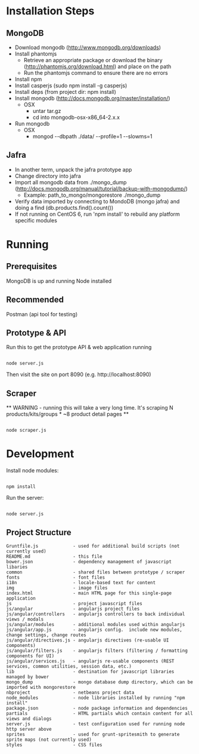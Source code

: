 Installation Steps
==================

MongoDB
-------
* Download mongodb (http://www.mongodb.org/downloads)
* Install phantomjs
  * Retrieve an appropriate package or download the binary (http://phantomjs.org/download.html) and place on the path
  * Run the phantomjs command to ensure there are no errors
* Install npm
* Install casperjs (sudo npm install -g casperjs)
* Install deps (from project dir: npm install)
* Install mongodb (http://docs.mongodb.org/master/installation/)
  - OSX
    - untar tar.gz
    - cd into mongodb-osx-x86_64-2.x.x
* Run mongodb
  - OSX
    - mongod --dbpath ./data/ --profile=1 --slowms=1

Jafra
-----
* In another term, unpack the jafra prototype app
* Change directory into jafra
* Import all mongodb data from ./mongo_dump (http://docs.mongodb.org/manual/tutorial/backup-with-mongodump/)
  - Example: path_to_mongo/mongorestore ./mongo_dump
* Verify data imported by connecting to MondoDB (mongo jafra) and doing a find (db.products.find().count())
* If not running on CentOS 6, run 'npm install' to rebuild any platform specific modules


Running
=======

Prerequisites
-------------
MongoDB is up and running
Node installed

Recommended
-----------
Postman (api tool for testing)

Prototype & API
---------------
Run this to get the prototype API & web application running

<code>
node server.js
</code>

Then visit the site on port 8090 (e.g. http://localhost:8090)

Scraper
-------

** WARNING - running this will take a very long time.  It's scraping N products/kits/groups * ~8 product detail pages **

<code>
node scraper.js
</code>


Development
===========

Install node modules:

<code>
npm install
</code>

Run the server:

<code>
node server.js
</code>


Project Structure
-----------------

    Gruntfile.js             - used for additional build scripts (not currently used)
    README.md                - this file
    bower.json               - dependency management of javascript libaries
    common                   - shared files between prototype / scraper
    fonts                    - font files
    i18n                     - locale-based text for content
    img                      - image files
    index.html               - main HTML page for this single-page application
    js                       - project javascript files
    js/angular               - angularjs project files
    js/angular/controllers   - angularjs controllers to back individual views / modals
    js/angular/modules       - additional modules used within angularjs
    js/angular/app.js        - angularjs config.  include new modules, change settings, change routes
    js/angular/directives.js - angularjs directives (re-usable UI components)
    js/angular/filters.js    - angularjs filters (filtering / formatting components for UI)
    js/angular/services.js   - angularjs re-usable components (REST services, common utilities, session data, etc.)
    lib                      - destination for javascript libraries managed by bower
    mongo_dump               - mongo database dump directory, which can be imported with mongorestore
    nbproject                - netbeans project data
    node_modules             - node libraries installed by running "npm install"
    package.json             - node package information and dependencies
    partials                 - HTML partials which contain content for all views and dialogs
    server.js                - test configuration used for running node http server above
    sprites                  - used for grunt-spritesmith to generate sprite maps (not currently used)
    styles                   - CSS files

